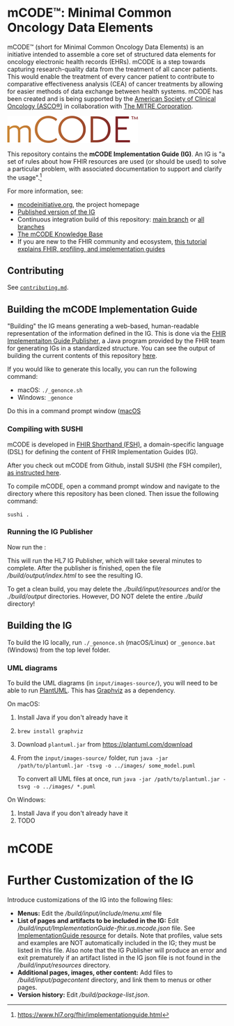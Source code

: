 # mCODE™: Minimal Common Oncology Data Elements

mCODE™ (short for Minimal Common Oncology Data Elements) is an initiative intended to assemble a core set of structured data elements for oncology electronic health records (EHRs). mCODE is a step towards capturing research-quality data from the treatment of all cancer patients. This would enable the treatment of every cancer patient to contribute to comparative effectiveness analysis (CEA) of cancer treatments by allowing for easier methods of data exchange between health systems. mCODE has been created and is being supported by the [American Society of Clinical Oncology (ASCO®)](https://www.asco.org) in collaboration with [The MITRE Corporation](https://health.mitre.org).

![The mCODE project logo](mcode-logo.png)

This repository contains the **mCODE Implementation Guide (IG)**. An IG is "a set of rules about how FHIR resources are used (or should be used) to solve a particular problem, with associated documentation to support and clarify the usage".[^1]

[^1]: <https://www.hl7.org/fhir/implementationguide.html>

For more information, see:

- [mcodeinitiative.org](https://mcodeinitiative.org), the project homepage
- [Published version of the IG](http://hl7.org/fhir/us/mcode/)
- Continuous integration build of this repository: [main branch](https://build.fhir.org/ig/HL7/fhir-mCODE-ig/) or [all branches](https://build.fhir.org/ig/HL7/fhir-mCODE-ig/branches/)
- [The mCODE Knowledge Base](https://confluence.hl7.org/display/COD/Knowledge+Base+-+mCODE)
- If you are new to the FHIR community and ecosystem, [this tutorial explains FHIR, profiling, and implementation guides](https://simplifier.net/guide/profilingacademy/IntroductiontoFHIRandprofiling)

## Contributing

See [`contributing.md`](contributing.md).

## Building the mCODE Implementation Guide

"Building" the IG means generating a web-based, human-readable representation of the information defined in the IG. This is done via the [FHIR Implementaiton Guide Publisher](https://confluence.hl7.org/display/FHIR/IG+Publisher+Documentation), a Java program provided by the FHIR team for generating IGs in a standardized structure. You can see the output of building the current contents of this repository [here](https://build.fhir.org/ig/HL7/fhir-mCODE-ig/).

If you would like to generate this locally, you can run the following command:

- macOS: `./_genonce.sh`
- Windows: `_genonce`

Do this in a command prompt window ([macOS]()


### Compiling with SUSHI

mCODE is developed in [FHIR Shorthand (FSH)](http://build.fhir.org/ig/HL7/fhir-shorthand/), a domain-specific language (DSL) for defining the content of FHIR Implementation Guides (IG).

After you check out mCODE from Github, install SUSHI (the FSH compiler), [as instructed here](http://build.fhir.org/ig/HL7/fhir-shorthand/sushi.html). 

To compile mCODE, open a command prompt window and navigate to the directory where this repository has been cloned. Then issue the following command:

    sushi .

### Running the IG Publisher

Now run the :



This will run the HL7 IG Publisher, which will take several minutes to complete. After the publisher is finished, open the file _/build/output/index.html_ to see the resulting IG.

To get a clean build, you may delete the _./build/input/resources_ and/or the _./build/output_ directories. However, DO NOT delete the entire _./build_ directory!


## Building the IG

To build the IG locally, run `./_genonce.sh` (macOS/Linux) or `_genonce.bat` (Windows) from the top level folder.

### UML diagrams

To build the UML diagrams (in `input/images-source/`), you will need to be able to run [PlantUML](https://plantuml.com). This has [Graphviz](https://graphviz.org) as a dependency.

On macOS:

1. Install Java if you don't already have it
2. `brew install graphviz`
3. Download `plantuml.jar` from <https://plantuml.com/download>
4. From the `input/images-source/` folder, run `java -jar /path/to/plantuml.jar -tsvg -o ../images/ some_model.puml`

    To convert all UML files at once, run `java -jar /path/to/plantuml.jar -tsvg -o ../images/ *.puml`

On Windows:

1. Install Java if you don't already have it
2. TODO
# mCODE



# Further Customization of the IG

Introduce customizations of the IG into the following files:

* **Menus:** Edit the _/build/input/include/menu.xml_ file
* **List of pages and artifacts to be included in the IG:** Edit _/build/input/ImplementationGuide-fhir.us.mcode.json_ file. See [ImplementationGuide resource](https://www.hl7.org/fhir/implementationguide.html) for details. Note that profiles, value sets and examples are NOT automatically included in the IG; they must be listed in this file. Also note that the IG Publisher will produce an error and exit prematurely if an artifact listed in the IG json file is not found in the _/build/input/resources_ directory.
* **Additional pages, images, other content:** Add files to _/build/input/pagecontent_ directory, and link them to menus or other pages.
* **Version history:** Edit _/build/package-list.json_.

